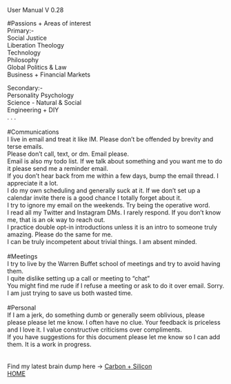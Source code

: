 User Manual V 0.28


#Passions + Areas of interest<br>
Primary:-<br>
Social Justice<br>
Liberation Theology<br>
Technology<br>
Philosophy<br>
Global Politics & Law<br>
Business + Financial Markets<br>

Secondary:-<br>
Personality Psychology<br>
Science - Natural & Social<br>
Engineering + DIY<br>
. . . <br>
<br>
#Communications<br>
I live in email and treat it like IM.  Please don’t be offended by brevity and terse emails.<br>
Please don’t call, text, or dm.  Email please.<br>
Email is also my todo list. If we talk about something and you want me to do it please send me a reminder email.<br>
If you don’t hear back from me within a few days, bump the email thread.  I appreciate it a lot.<br>
I do my own scheduling and generally suck at it.  If we don’t set up a calendar invite there is a good chance I totally forget about it.<br>
I try to ignore my email on the weekends. Try being the operative word.<br>
I read all my Twitter and Instagram DMs. I rarely respond. If you don’t know me, that is an ok way to reach out.<br>
I practice double opt-in introductions unless it is an intro to someone truly amazing. Please do the same for me.<br>
I can be truly incompetent about trivial things. I am absent minded.<br>
<br>
#Meetings<br>
I try to live by the Warren Buffet school of meetings and try to avoid having them.<br>
I quite dislike setting up a call or meeting to “chat”<br>
You might find me rude if I refuse a meeting or ask to do it over email. Sorry. I am just trying to save us both wasted time.<br>
<br>
#Personal<br>
If I am a jerk, do something dumb or generally seem oblivious, please please please let me know. I often have no clue. Your feedback is priceless and I love it. I value constructive criticisms over compliments.<br>
If you have suggestions for this document please let me know so I can add them. It is a work in progress.<br>
<br>        
Find my latest brain dump here -> <a href="https://www.peterstanly.com/blog" target="_blank">Carbon + Silicon</a><br>
[HOME](/blog)
